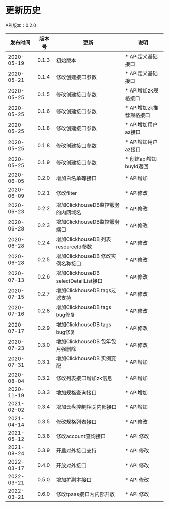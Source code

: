 # 更新历史 #
API版本：0.2.0

| 发布时间       | 版本号   | 更新   | 说明          |
| ---------- | ----- | ---- | ----------- |
| 2020-05-19 | 0.1.3 | 初始版本 | * API定义基础接口 |
| 2020-05-21 | 0.1.4 | 修改创建接口参数 | * API定义基础接口 |
| 2020-05-25 | 0.1.5 | 修改创建接口参数 | * API增加zk规格接口 |
| 2020-05-25 | 0.1.6 | 修改创建接口参数 | * API增加zk推荐规格接口 |
| 2020-05-25 | 0.1.8 | 修改创建接口参数 | * API增加用户az接口 |
| 2020-05-25 | 0.1.8 | 修改创建接口参数 | * API增加用户az接口 |
| 2020-05-25 | 0.1.9 | 修改创建接口参数 | * 创建api增加buyId返回 |
| 2020-06-05 | 0.2.0 | 增加白名单等接口 | * API增加 |
| 2020-06-09 | 0.2.1 | 修改filter     | * API修改 |
| 2020-06-23 | 0.2.2 | 增加ClickhouseDB监控服务的内网域名     | * API修改 |
| 2020-06-28 | 0.2.3 | 增加ClickhouseDB监控服务端口     | * API修改 |
| 2020-06-28 | 0.2.4 | 增加ClickhouseDB 列表resourceId参数     | * API修改 |
| 2020-06-28 | 0.2.5 | 增加ClickhouseDB 修改实例名称接口     | * API修改 |
| 2020-07-13 | 0.2.6 | 增加ClickhouseDB selectDetailList接口     | * API修改 |
| 2020-07-15 | 0.2.7 | 增加ClickhouseDB tags过滤支持     | * API修改 |
| 2020-07-16 | 0.2.8 | 增加ClickhouseDB tags bug修复     | * API修改 |
| 2020-07-17 | 0.2.9 | 增加ClickhouseDB tags bug修复     | * API修改 |
| 2020-07-23 | 0.3.0 | 增加ClickhouseDB 包年包月强删除    | * API修改 |
| 2020-07-31 | 0.3.1 | 增加ClickhouseDB 实例变配    | * API增加 |
| 2020-08-04 | 0.3.2 | 修改列表接口增加zk信息    | * API增加 |
| 2020-11-19 | 0.3.3 | 增加规格查询接口    | * API增加 |
| 2021-02-02 | 0.3.4 | 增加云盘控制相关内部接口    | * API增加 |
| 2021-04-14 | 0.3.5 | 修改规格列表接口    | * API修改 |
| 2021-05-12 | 0.3.8 | 修改account查询接口    | * API 修改 |
| 2021-08-24 | 0.3.9 | 开启对外接口支持    | * API 修改 |
| 2022-03-17 | 0.4.0 | 开放对外接口    | * API 修改 |
| 2022-03-21 | 0.5.0 | 增加扩副本接口    | * API 修改 |
| 2022-03-21 | 0.6.0 | 修改tpaas接口为内部开放    | * API 修改 |
